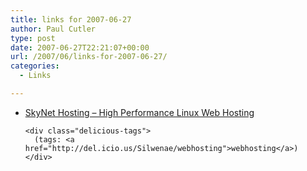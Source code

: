 ```yaml
---
title: links for 2007-06-27
author: Paul Cutler
type: post
date: 2007-06-27T22:21:07+00:00
url: /2007/06/links-for-2007-06-27/
categories:
  - Links

---
```

<ul class="delicious">
  <li>
    <div class="delicious-link">
      <a href="http://www.skynethosting.net/index.htm">SkyNet Hosting &#8211; High Performance Linux Web Hosting</a>
    </div>
    
    <div class="delicious-tags">
      (tags: <a href="http://del.icio.us/Silwenae/webhosting">webhosting</a>)
    </div>
  </li>
</ul>